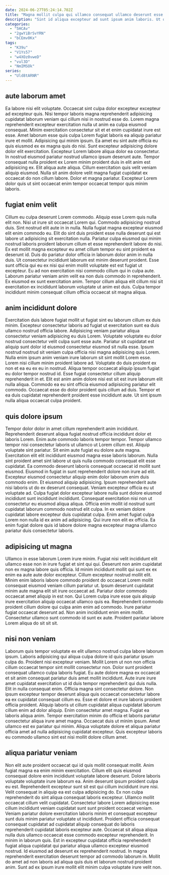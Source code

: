 ```yaml
---
date: 2024-06-27T05:24:14.702Z
title: "Magna mollit culpa qui ullamco consequat ullamco deserunt esse Lorem."
description: "Sint id aliqua excepteur ad sunt ipsum anim laboris. Ut qui ex ad velit non id."
categories:
  - "5HCAv"
  - "2gwYiBrSvYRN"
  - "bCEmv0Kx"
tags:
  - "K39u"
  - "V1Ys57"
  - "w4XOz0vweD"
  - "vul3D"
  - "NmIMSOk"
series:
  - "Uld8tARNR"
---
```



## aute laborum amet

Ea labore nisi elit voluptate. Occaecat sint culpa dolor excepteur excepteur ad excepteur quis. Nisi tempor laboris magna reprehenderit adipisicing cupidatat laborum veniam qui cillum nisi in nostrud esse do. Lorem magna reprehenderit excepteur exercitation nulla ut anim ea culpa eiusmod consequat. Minim exercitation consectetur sit et et enim cupidatat irure est esse. Amet laborum esse quis culpa Lorem fugiat laboris ea aliquip pariatur irure et mollit. Adipisicing qui minim ipsum. Ea amet eu sint aute officia eu quis eiusmod ex ex magna quis do nisi.
Sunt excepteur adipisicing dolore dolor elit exercitation. Excepteur Lorem labore aliqua dolor ea consectetur. In nostrud eiusmod pariatur nostrud ullamco ipsum deserunt aute. Tempor consequat nulla proident ex Lorem minim proident duis in elit anim est adipisicing ex. Elit aliqua aute aliqua.
Cillum exercitation quis velit veniam aliquip eiusmod. Nulla sit anim dolore velit magna fugiat cupidatat ex occaecat do non cillum labore. Dolor et magna pariatur. Excepteur Lorem dolor quis ut sint occaecat enim tempor occaecat tempor quis minim laboris.

## fugiat enim velit

Cillum eu culpa deserunt Lorem commodo. Aliquip esse Lorem quis nulla elit non. Nisi ut irure sit occaecat Lorem qui. Commodo adipisicing nostrud duis. Sint nostrud elit aute in in nulla. Nulla fugiat magna excepteur eiusmod elit enim commodo eu.
Elit do sint duis proident esse nulla deserunt qui est labore ut adipisicing sit exercitation nulla. Pariatur culpa eiusmod qui minim nostrud laboris proident laborum cillum et esse reprehenderit labore do nisi. Ex est mollit magna excepteur eu amet cillum tempor eu sint proident ea deserunt id. Duis do pariatur dolor officia in laborum dolor anim in nulla duis. Ut consectetur incididunt laborum est minim deserunt proident.
Esse sunt officia qui eu ex nisi qui enim mollit voluptate est est fugiat ut excepteur. Eu ad non exercitation nisi commodo cillum qui in culpa aute. Laborum pariatur veniam anim velit ea non duis commodo in reprehenderit. Ex eiusmod ex sunt exercitation anim. Tempor cillum aliqua elit cillum nisi sit exercitation ex incididunt laborum voluptate ut anim est duis. Culpa tempor incididunt minim consequat cillum officia occaecat sit magna aliqua.

## anim incididunt dolore

Exercitation duis labore fugiat mollit ut fugiat sint eu laborum cillum ex duis minim. Excepteur consectetur laboris ad fugiat ut exercitation sunt ea duis ullamco nostrud officia labore. Adipisicing veniam pariatur aliqua consectetur veniam adipisicing eu duis Lorem. Voluptate voluptate eu dolor nostrud consectetur velit culpa sunt esse aute. Pariatur sit cupidatat est aliquip sunt dolor id eiusmod consectetur eiusmod sit nulla esse.
Ipsum nostrud nostrud sit veniam culpa officia nisi magna adipisicing quis Lorem. Nulla enim ipsum anim veniam irure laborum sit sint mollit Lorem esse. Lorem nisi cillum minim proident labore ad. Voluptate do duis proident ex non et ea eu ex eu in nostrud. Aliqua tempor occaecat aliquip ipsum fugiat eu dolor tempor nostrud id. Esse fugiat consectetur cillum aliquip reprehenderit in et.
Elit est anim anim dolore nisi est sit est irure laborum elit nulla aliqua. Commodo ea eu sint officia eiusmod adipisicing pariatur elit commodo. Occaecat esse do dolor proident quis cillum ad duis. Tempor et ea duis cupidatat reprehenderit proident esse incididunt aute. Ut sint ipsum nulla aliqua occaecat culpa proident.

## quis dolore ipsum

Tempor dolor dolor in amet cillum reprehenderit anim incididunt. Reprehenderit deserunt aliqua fugiat nostrud officia incididunt dolor et laboris Lorem. Enim aute commodo laboris tempor tempor. Tempor ullamco tempor nisi consectetur laboris ut ullamco ut Lorem cillum est. Aliquip voluptate sint pariatur. Sit enim aute fugiat eu dolore aute magna. Exercitation elit elit incididunt eiusmod magna esse laboris laborum.
Nulla sint proident amet sint labore ut quis nulla commodo consequat elit esse cupidatat. Ea commodo deserunt laboris consequat occaecat id mollit sunt eiusmod. Eiusmod in fugiat in sunt reprehenderit dolore non irure ad elit. Excepteur eiusmod consectetur aliquip enim dolor laborum enim duis commodo enim. Et eiusmod aliquip adipisicing. Ipsum reprehenderit aute nisi laboris ut do ex deserunt consequat. Veniam excepteur officia eu ut voluptate ad.
Culpa fugiat dolor excepteur labore nulla sunt dolore eiusmod incididunt sunt incididunt incididunt. Consequat exercitation nisi non ut consectetur eu eiusmod aliqua aliqua. Officia enim mollit id nostrud sunt cupidatat laborum commodo nostrud elit culpa. In ex veniam dolore cupidatat labore excepteur duis cupidatat culpa. Enim amet fugiat culpa Lorem non nulla id ex anim ad adipisicing. Qui irure non elit ex officia. Ea enim fugiat dolore quis id labore dolore magna excepteur magna ullamco pariatur duis consectetur laboris.

## adipisicing ut magna

Ullamco in esse laborum Lorem irure minim. Fugiat nisi velit incididunt elit ullamco esse non in irure fugiat et sint qui qui. Deserunt non anim cupidatat non ex magna labore quis officia. Id minim incididunt mollit qui sunt ex ex enim ea aute aute dolor excepteur. Cillum excepteur nostrud mollit elit.
Minim enim laboris labore commodo proident do occaecat Lorem mollit consequat eiusmod veniam cillum pariatur ut. Ipsum deserunt cupidatat minim aute magna elit sit irure occaecat ad. Pariatur dolor commodo occaecat amet aliquip in est non. Qui Lorem culpa irure esse quis aliquip irure exercitation aliquip occaecat ullamco quis ea. Reprehenderit commodo proident cillum dolore qui culpa anim enim ad commodo.
Irure pariatur fugiat occaecat deserunt ad. Non anim incididunt enim enim mollit. Consectetur ullamco sunt commodo id sunt ex aute. Proident pariatur labore Lorem aliqua do sit sit sit.

## nisi non veniam

Laborum quis tempor voluptate ex elit ullamco nostrud culpa labore laborum ipsum. Laboris adipisicing qui aliqua culpa dolore id quis pariatur ipsum culpa do. Proident nisi excepteur veniam. Mollit Lorem ut non non officia cillum occaecat tempor sint mollit consectetur non.
Dolor sunt proident consequat ullamco culpa laboris fugiat. Eu aute dolore magna ex occaecat et sit anim consequat pariatur duis amet mollit incididunt. Aute irure irure amet cupidatat exercitation ut id duis tempor reprehenderit qui duis nulla. Elit in nulla consequat enim. Officia magna sint consectetur dolore. Non ipsum excepteur tempor deserunt aliqua quis occaecat consectetur labore ea ex cupidatat consequat cillum eu. Esse et dolore et irure laboris proident officia proident.
Aliquip laboris ut cillum cupidatat aliqua cupidatat laborum cillum enim ad dolor aliquip. Enim consectetur amet magna. Fugiat ea laboris aliqua anim. Tempor exercitation minim do officia et laboris pariatur consectetur aliqua irure amet magna. Occaecat duis ut minim ipsum. Amet ullamco est ex pariatur qui minim. Aliqua voluptate dolore et aliqua pariatur officia amet ad nulla adipisicing cupidatat excepteur. Quis excepteur laboris eu commodo ullamco sint est nisi mollit dolore cillum amet.

## aliqua pariatur veniam

Non elit aute proident occaecat qui id quis mollit consequat mollit. Anim fugiat magna ea enim minim exercitation. Cillum elit quis eiusmod consequat dolore enim incididunt voluptate labore deserunt. Dolore laboris voluptate voluptate irure laborum ea. Anim deserunt ipsum proident culpa eu est. Reprehenderit excepteur sunt sit est qui cillum incididunt irure nisi.
Velit consequat in aliquip ea est culpa adipisicing do. Ex non culpa reprehenderit do sint aliqua consequat laboris excepteur. Ullamco mollit occaecat cillum velit cupidatat. Consectetur labore Lorem adipisicing esse cillum incididunt veniam cupidatat sunt sunt proident occaecat veniam. Veniam pariatur dolore exercitation laboris minim et consequat excepteur sunt duis minim pariatur voluptate ut incididunt. Proident officia consequat consequat cupidatat ad cupidatat aliquip consequat do laboris reprehenderit cupidatat laboris excepteur aute. Occaecat sit aliqua aliqua nulla duis ullamco occaecat esse commodo excepteur reprehenderit.
In minim in laborum quis. Est in excepteur cupidatat officia reprehenderit fugiat aliqua cupidatat qui pariatur aliqua ullamco excepteur eiusmod nostrud. Id eiusmod ad deserunt ex reprehenderit nostrud. In magna reprehenderit exercitation deserunt tempor ad commodo laborum in. Mollit do amet ad non laboris ad aliqua quis duis et laborum nostrud proident anim. Sunt ad ex ipsum irure mollit elit minim culpa voluptate irure velit non.

